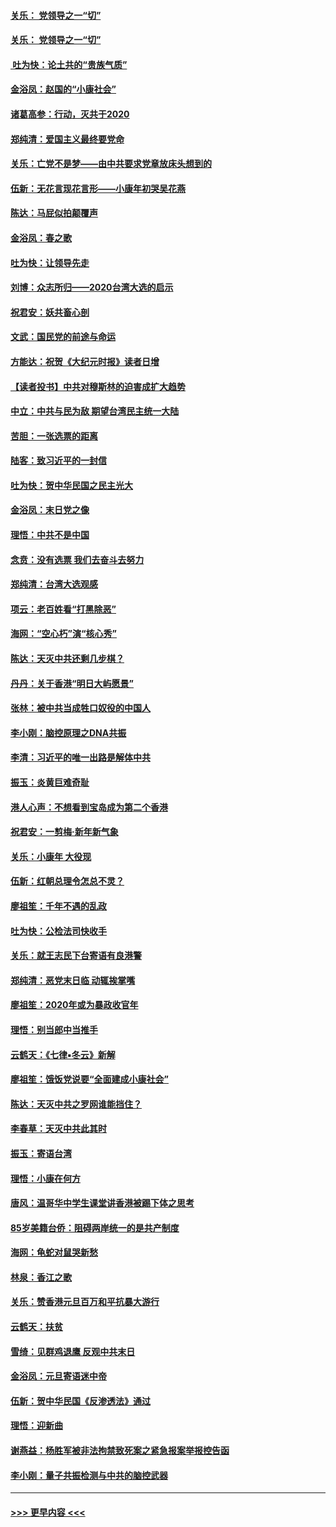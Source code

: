 #### [关乐： 党领导之一“切”](../pages/nsc993/n11805439.md?t=01200501) 
#### [关乐： 党领导之一“切”](../pages/nsc993/n11804505.md?t=01200501) 
#### [ 吐为快：论土共的“贵族气质”](../pages/nsc993/n11804490.md?t=01200501) 
#### [金浴凤：赵国的“小康社会”](../pages/nsc993/n11804452.md?t=01200501) 
#### [诸葛高参：行动，灭共于2020](../pages/nsc993/n11804120.md?t=01200501) 
#### [郑纯清：爱国主义最终要党命](../pages/nsc993/n11802197.md?t=01200501) 
#### [关乐：亡党不是梦——由中共要求党章放床头想到的](../pages/nsc993/n11802156.md?t=01200501) 
#### [伍新：无花言现花言形——小康年初哭吴花燕](../pages/nsc993/n11800044.md?t=01200501) 
#### [陈达：马屁似拍颠覆声](../pages/nsc993/n11800010.md?t=01200501) 
#### [金浴凤：春之歌](../pages/nsc993/n11797687.md?t=01200501) 
#### [吐为快：让领导先走](../pages/nsc993/n11797512.md?t=01200501) 
#### [刘博：众志所归——2020台湾大选的启示](../pages/nsc993/n11796878.md?t=01200501) 
#### [祝君安：妖共畜心剖](../pages/nsc993/n11794273.md?t=01200501) 
#### [文武：国民党的前途与命运](../pages/nsc993/n11794198.md?t=01200501) 
#### [方能达：祝贺《大纪元时报》读者日增](../pages/nsc993/n11793807.md?t=01200501) 
#### [【读者投书】中共对穆斯林的迫害成扩大趋势](../pages/nsc993/n11791371.md?t=01200501) 
#### [中立：中共与民为敌 期望台湾民主统一大陆](../pages/nsc993/n11790392.md?t=01200501) 
#### [苦胆：一张选票的距离](../pages/nsc993/n11788914.md?t=01200501) 
#### [陆客：致习近平的一封信](../pages/nsc993/n11788867.md?t=01200501) 
#### [吐为快：贺中华民国之民主光大](../pages/nsc993/n11788618.md?t=01200501) 
#### [金浴凤：末日党之像](../pages/nsc993/n11787475.md?t=01200501) 
#### [理悟：中共不是中国](../pages/nsc993/n11787463.md?t=01200501) 
#### [念贲：没有选票  我们去奋斗去努力](../pages/nsc993/n11787398.md?t=01200501) 
#### [郑纯清：台湾大选观感](../pages/nsc993/n11786210.md?t=01200501) 
#### [项云：老百姓看“打黑除恶”](../pages/nsc993/n11785398.md?t=01200501) 
#### [海网：“空心朽”演“核心秀”](../pages/nsc993/n11783874.md?t=01200501) 
#### [陈达：天灭中共还剩几步棋？](../pages/nsc993/n11783719.md?t=01200501) 
#### [丹丹：关于香港“明日大屿愿景”](../pages/nsc993/n11783273.md?t=01200501) 
#### [张林：被中共当成牲口奴役的中国人](../pages/nsc993/n11782397.md?t=01200501) 
#### [李小刚：脑控原理之DNA共振](../pages/nsc993/n11780962.md?t=01200501) 
#### [李清：习近平的唯一出路是解体中共](../pages/nsc993/n11780866.md?t=01200501) 
#### [振玉：炎黄巨难奇耻](../pages/nsc993/n11779632.md?t=01200501) 
#### [港人心声：不想看到宝岛成为第二个香港](../pages/nsc993/n11778817.md?t=01200501) 
#### [祝君安：一剪梅‧新年新气象](../pages/nsc993/n11776340.md?t=01200501) 
#### [关乐：小康年 大役现](../pages/nsc993/n11774213.md?t=01200501) 
#### [伍新：红朝总理令怎总不灵？](../pages/nsc993/n11770813.md?t=01200501) 
#### [廖祖笙：千年不遇的乱政](../pages/nsc993/n11770373.md?t=01200501) 
#### [吐为快：公检法司快收手](../pages/nsc993/n11770359.md?t=01200501) 
#### [关乐：就王志民下台寄语有良港警](../pages/nsc993/n11769903.md?t=01200501) 
#### [郑纯清：恶党末日临 动辄挨掌嘴](../pages/nsc993/n11769356.md?t=01200501) 
#### [廖祖笙：2020年或为暴政收官年](../pages/nsc993/n11768216.md?t=01200501) 
#### [理悟：别当郎中当推手](../pages/nsc993/n11768243.md?t=01200501) 
#### [云鹤天：《七律▪冬云》新解](../pages/nsc993/n11768204.md?t=01200501) 
#### [廖祖笙：饿饭党说要“全面建成小康社会”](../pages/nsc993/n11767482.md?t=01200501) 
#### [陈达：天灭中共之罗网谁能挡住？](../pages/nsc993/n11767465.md?t=01200501) 
#### [李春草：天灭中共此其时](../pages/nsc993/n11767452.md?t=01200501) 
#### [振玉：寄语台湾](../pages/nsc993/n11767432.md?t=01200501) 
#### [理悟：小康在何方](../pages/nsc993/n11767394.md?t=01200501) 
#### [唐风：温哥华中学生课堂讲香港被踢下体之思考](../pages/nsc993/n11766848.md?t=01200501) 
#### [85岁美籍台侨：阻碍两岸统一的是共产制度](../pages/nsc993/n11765043.md?t=01200501) 
#### [海网：龟蛇对鼠哭新愁](../pages/nsc993/n11764895.md?t=01200501) 
#### [林泉：香江之歌](../pages/nsc993/n11764415.md?t=01200501) 
#### [关乐：赞香港元旦百万和平抗暴大游行](../pages/nsc993/n11764382.md?t=01200501) 
#### [云鹤天：扶贫](../pages/nsc993/n11764245.md?t=01200501) 
#### [雪绮：见群鸡退鹰  反观中共末日](../pages/nsc993/n11762112.md?t=01200501) 
#### [金浴凤：元旦寄语迷中帝](../pages/nsc993/n11761788.md?t=01200501) 
#### [伍新：贺中华民国《反渗透法》通过](../pages/nsc993/n11761994.md?t=01200501) 
#### [理悟：迎新曲](../pages/nsc993/n11761152.md?t=01200501) 
#### [谢燕益：杨胜军被非法拘禁致死案之紧急报案举报控告函](../pages/nsc993/n11756134.md?t=01200501) 
#### [李小刚：量子共振检测与中共的脑控武器](../pages/nsc993/n11754518.md?t=01200501) 

----
#### [ >>> 更早内容 <<< ](../indexes/nsc993-earlier.md)
